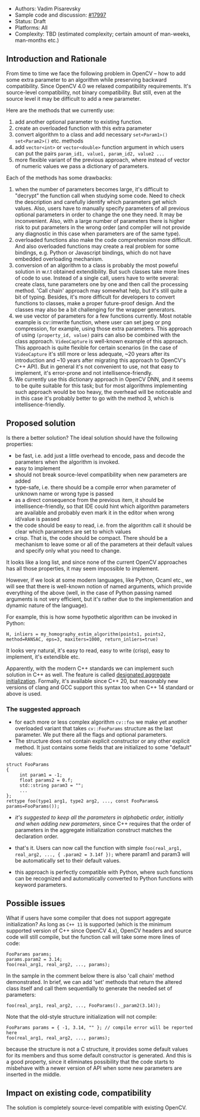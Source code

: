 * Authors: Vadim Pisarevsky
* Sample code and discussion: [#17997](https://github.com/opencv/opencv/issues/17997)
* Status: Draft
* Platforms: All
* Complexity: TBD (estimated complexity; certain amount of man-weeks, man-months etc.)

## Introduction and Rationale

From time to time we face the following problem in OpenCV – how to add some extra parameter to an algorithm while preserving backward compatibility. Since OpenCV 4.0 we relaxed compatibility requirements. It's source-level compatibility, not binary compatibility. But still, even at the source level it may be difficult to add a new parameter.

Here are the methods that we currently use:
  1. add another optional parameter to existing function.
  2. create an overloaded function with this extra parameter
  3. convert algorithm to a class and add necessary `set<Param1>()` `set<Param2>()` etc. methods
  4. add `vector<int>` or `vector<double>` function argument in which users can put the pairs `param_id1, value1, param_id2, value2 ...`
  5. more flexible variant of the previous approach, where instead of vector of numeric values we pass a dictionary of parameters.

Each of the methods has some drawbacks:
  1. when the number of parameters becomes large, it's difficult to "decrypt" the function call when studying some code. Need to check the description and carefully identify which parameters get which values. Also, users have to manually specify parameters of all previous optional parameters in order to change the one they need. It may be inconvenient. Also, with a large number of parameters there is higher risk to put parameters in the wrong order (and compiler will not provide any diagnostic in this case when parameters are of the same type).
  2. overloaded functions also make the code comprehension more difficult. And also overloaded functions may create a real problem for some bindings, e.g. Python or Javascript bindings, which do not have embedded overloading mechanism.
  3. conversion of an algorithm to a class is probably the most poweful solution in w.r.t obtained extendibility. But such classes take more lines of code to use. Instead of a single call, users have to write several: create class, tune parameters one by one and then call the processing method. 'Call chain' approach may somewhat help, but it's still quite a bit of typing. Besides, it's more difficult for developers to convert functions to classes, make a proper future-proof design. And the classes may also be a bit challenging for the wrapper generators.
  4. we use vector of parameters for a few functions currently. Most notable example is cv::imwrite function, where user can set jpeg or png compression, for example, using those extra parameters. This approach of using `(property_id, value)` pairs can also be combined with the class approach. `VideoCapture` is well-known example of this approach. This approach is quite flexible for certain scenarios (in the case of `VideoCapture` it's still more or less adequate, ~20 years after its introduction and ~10 years after migrating this approach to OpenCV's C++ API). But in general it's not convenient to use, not that easy to implement, it's error-prone and not intellisence-friendly.
  5.  We currently use this dictionary approach in OpenCV DNN, and it seems to be quite suitable for this task; but for most algorithms implementing such approach would be too heavy, the overhead will be noticeable and in this case it's probably better to go with the method 3, which is intellisence-friendly.

## Proposed solution

Is there a better solution? The ideal solution should have the following properties:

  * be fast, i.e. add just a little overhead to encode, pass and decode the parameters when the algorithm is invoked.
  * easy to implement
  * should not break source-level compatibility when new parameters are added
  * type-safe, i.e. there should be a compile error when parameter of unknown name or wrong type is passed
  * as a direct consequence from the previous item, it should be intellisence-friendly, so that IDE could hint which algorithm parameters are available and probably even mark it in the editor when wrong id/value is passed
  * the code should be easy to read, i.e. from the algorithm call it should be clear which parameters are set to which values
  * crisp. That is, the code should be compact. There should be a mechanism to leave some or all of the parameters at their default values and specify only what you need to change.

It looks like a long list, and since none of the current OpenCV approaches has all those properties, it may seem impossible to implement.

However, if we look at some modern languages, like Python, Ocaml etc., we will see that there is well-known notion of named arguments, which provide everything of the above (well, in the case of Python passing named arguments is not very efficient, but it's rather due to the implementation and dynamic nature of the language).

For example, this is how some hypothetic algorithm can be invoked in Python:

```
H, inliers = my_homography_estim_algorithm(points1, points2, method=RANSAC, eps=3, maxiters=1000, return_inliers=true)
```

It looks very natural, it's easy to read, easy to write (crisp), easy to implement, it's extendible etc.

Apparently, with the modern C++ standards we can implement such solution in C++ as well. The feature is called [designated aggregate initialization](https://en.cppreference.com/w/cpp/language/aggregate_initialization). Formally, it's available since C++ 20, but reasonably new versions of clang and GCC support this syntax too when C++ 14 standard or above is used.

### The suggested approach

* for each more or less complex algorithm `cv::foo` we make yet another overloaded variant that takes  `cv::FooParams` structure as the last parameter. We put there all the flags and optional parameters.
* The structure does not contain explicit constructor or any other explicit method. It just contains some fields that are initialized to some "default" values:

```
struct FooParams
{
     int param1 = -1;
     float params2 = 0.f;
     std::string param3 = "";
     ...
};
rettype foo(type1 arg1, type2 arg2, ..., const FooParams& params=FooParams());
```
* *it's suggested to keep all the parameters in alphabetic order, initially and when adding new parameters*, since C++ requires that the order of parameters in the aggregate initialization construct matches the declaration order.

* that's it. Users can now call the function with simple `foo(real_arg1, real_arg2, ..., { .param2 = 3.14f });` where param1 and param3 will be automatically set to their default values.

* this approach is perfectly compatible with Python, where such functions can be recognized and automatically converted to Python functions with keyword parameters.

## Possible issues

What if users have some compiler that does not support aggregate initialization? As long as `C++ 11` is supported (which is the minimum supported version of C++ since OpenCV 4.x), OpenCV headers and source code will still compile, but the function call will take some more lines of code:

```
FooParams params;
params.param2 = 3.14;
foo(real_arg1, real_arg2, ..., params);
```

In the sample in the comment below there is also 'call chain' method demonstrated. In brief, we can add 'set' methods that return the altered class itself and call them sequentially to generate the needed set of parameters:

```
foo(real_arg1, real_arg2, ..., FooParams()._param2(3.14));
```

Note that the old-style structure initialization will not compile:
```
FooParams params = { -1, 3.14, "" }; // compile error will be reported here
foo(real_arg1, real_arg2, ..., params);
```
because the structure is not a C structure, it provides some default values for its members and thus some default constructor is generated. And this is a good property, since it eliminates possibility that the code starts to misbehave with a newer version of API when some new parameters are inserted in the middle.

## Impact on existing code, compatibility

The solution is completely source-level compatible with existing OpenCV.
